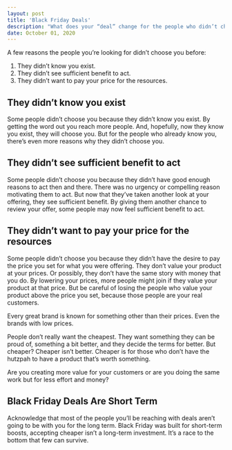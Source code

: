 ```yaml
---
layout: post
title: 'Black Friday Deals'
description: "What does your “deal” change for the people who didn’t choose you before?"
date: October 01, 2020
---
```


A few reasons the people you’re looking for didn’t choose you before:
1. They didn’t know you exist.
2. They didn’t see sufficient benefit to act.
3. They didn’t want to pay your price for the resources.

## They didn’t know you exist

Some people didn’t choose you because they didn’t know you exist. By getting the word out you reach more people. And, hopefully, now they know you exist, they will choose you. But for the people who already know you, there’s even more reasons why they didn’t choose you.

## They didn’t see sufficient benefit to act

Some people didn’t choose you because they didn’t have good enough reasons to act then and there. There was no urgency or compelling reason motivating them to act. But now that they’ve taken another look at your offering, they see sufficient benefit. By giving them another chance to review your offer, some people may now feel sufficient benefit to act.

## They didn’t want to pay your price for the resources

Some people didn’t choose you because they didn’t have the desire to pay the price you set for what you were offering. They don’t value your product at your prices. Or possibly, they don’t have the same story with money that you do. By lowering your prices, more people might join if they value your product at that price. But be careful of losing the people who value your product above the price you set, because those people are your real customers.

Every great brand is known for something other than their prices. Even the brands with low prices.

People don’t really want the cheapest. They want something they can be proud of, something a bit better, and they decide the terms for better. But cheaper? Cheaper isn’t better. Cheaper is for those who don’t have the hutzpah to have a product that’s worth something.

Are you creating more value for your customers or are you doing the same work but for less effort and money?

## Black Friday Deals Are Short Term

Acknowledge that most of the people you’ll be reaching with  deals aren’t going to be with you for the long term. Black Friday was built for short-term boosts, accepting cheaper isn’t a long-term investment. It’s a race to the bottom that few can survive.